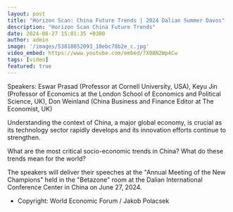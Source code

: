 ```yaml
---
layout: post
title: "Horizon Scan: China Future Trends | 2024 Dalian Summer Davos"
description: "Horizon Scan China Future Trends"
date: 2024-06-27 15:01:35 +0300
author: admin
image: '/images/53818852093_10ebc78b2e_c.jpg'
video_embed: https://www.youtube.com/embed/7X08N2Wp4Cw
tags: [video]
featured: true
---
```

Speakers: Eswar Prasad (Professor at Cornell University, USA), Keyu Jin (Professor of Economics at the London School of Economics and Political Science, UK), Don Weinland (China Business and Finance Editor at The Economist, UK)

Understanding the context of China, a major global economy, is crucial as its technology sector rapidly develops and its innovation efforts continue to strengthen.

What are the most critical socio-economic trends in China? What do these trends mean for the world?

The speakers will deliver their speeches at the "Annual Meeting of the New Champions" held in the "Betazone" room at the Dalian International Conference Center in China on June 27, 2024.

* Copyright: World Economic Forum / Jakob Polacsek